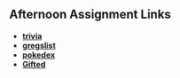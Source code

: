 ## Afternoon Assignment Links

* **[trivia](https://github.com/Q-Mick/trivia_api)**
* **[gregslist](https://github.com/Q-Mick/lateSpring23_gregslist_auth)**
* **[pokedex](https://github.com/Q-Mick/Pokedex)**
* **[Gifted](https://github.com/jakew33/gifted)**
